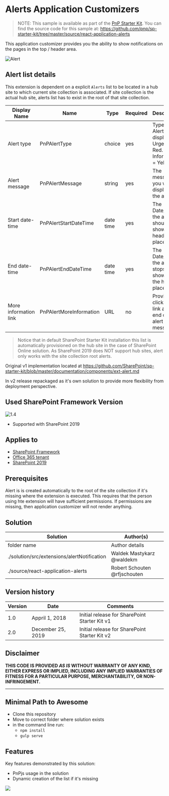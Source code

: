 # Alerts Application Customizers

> NOTE: This sample is available as part of the [PnP Starter Kit](https://github.com/pnp/sp-starter-kit/). You can find the source code for this sample at: https://github.com/pnp/sp-starter-kit/tree/master/source/react-application-alerts

This application customizer provides you the ability to show notifications on the pages in the top / header area.

![Alert](https://github.com/pnp/sp-starter-kit/raw/master/assets/images/components/ext-alert.gif)


## Alert list details

This extension is dependent on a explicit `Alerts` list to be located in a hub site to which current site collection is associated. If site collection is the actual hub site, alerts list has to exist in the root of that site collection.

| Display Name | Name | Type | Required | Description |
| ---- | ---- | ---- | ---- | ---- |
| Alert type | PnPAlertType | choice | yes | Type of Alert to display. Urgent = Red. Information = Yellow. |
| Alert message | PnPAlertMessage | string | yes | The message you want to display in the alert |
| Start date-time | PnPAlertStartDateTime | date time | yes | The Date/Time the alert should show in the header placeholder |
| End date-time | PnPAlertEndDateTime | date time | yes | The Date/Time the alert stops showing in the header placeholder |
| More information link | PnPAlertMoreInformation | URL | no | Provides a clickable link at the end of the alert message |

> Notice that in default SharePoint Starter Kit installation this list is automatically provisioned on the hub site in the case of SharePoint Online solution. As SharePoint 2019 does NOT support hub sites, alert only works with the site collection root alerts.

Original v1 implementation located at https://github.com/SharePoint/sp-starter-kit/blob/master/documentation/components/ext-alert.md

In v2 release repackaged as it's own solution to provide more flexibility from deployment perspective.

## Used SharePoint Framework Version

![1.4](https://img.shields.io/badge/version-1.4-green.svg)

* Supported with SharePoint 2019

## Applies to

* [SharePoint Framework](https:/dev.office.com/sharepoint)
* [Office 365 tenant](https://dev.office.com/sharepoint/docs/spfx/set-up-your-development-environment)
* [SharePoint 2019](https://docs.microsoft.com/en-us/sharepoint/dev/general-development/sharepoint-2019-development-platform)

## Prerequisites

Alert is is created automatically to the root of the site collection if it's missing where the extension is executed. This requires that the person using hte extension will have sufficient permissions. If permissions are missing, then application customizer will not render anything.

## Solution

Solution|Author(s)
--------|---------
folder name | Author details
./solution/src/extensions/alertNotification | Waldek Mastykarz @waldekm
./source/react-application-alerts | Robert Schouten @rfjschouten

## Version history

Version|Date|Comments
-------|----|--------
1.0|Appril 1, 2018|Initial release for SharePoint Starter Kit v1
2.0|December 25, 2019|Initial release for SharePoint Starter Kit v2

## Disclaimer

**THIS CODE IS PROVIDED *AS IS* WITHOUT WARRANTY OF ANY KIND, EITHER EXPRESS OR IMPLIED, INCLUDING ANY IMPLIED WARRANTIES OF FITNESS FOR A PARTICULAR PURPOSE, MERCHANTABILITY, OR NON-INFRINGEMENT.**

---

## Minimal Path to Awesome

* Clone this repository
* Move to correct folder where solution exists
* in the command line run:
  * `npm install`
  * `gulp serve`

## Features

Key features demonstrated by this solution:

* PnPjs usage in the solution
* Dynamic creation of the list if it's missing

<img src="https://pnptelemetry.azurewebsites.net/sp-dev-fx-extensions/samples/react-application-alerts" />
